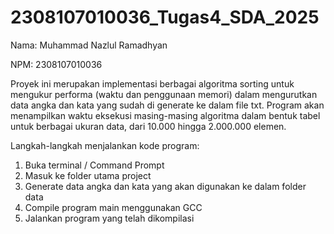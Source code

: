# 2308107010036_Tugas4_SDA_2025

Nama: Muhammad Nazlul Ramadhyan

NPM: 2308107010036

Proyek ini merupakan implementasi berbagai algoritma sorting untuk mengukur performa (waktu dan penggunaan memori) dalam mengurutkan data angka dan kata yang sudah di generate ke dalam file txt. 
Program akan menampilkan waktu eksekusi masing-masing algoritma dalam bentuk tabel untuk berbagai ukuran data, dari 10.000 hingga 2.000.000 elemen.

Langkah-langkah menjalankan kode program:
1. Buka terminal / Command Prompt
2. Masuk ke folder utama project
3. Generate data angka dan kata yang akan digunakan ke dalam folder data
4. Compile program main menggunakan GCC
5. Jalankan program yang telah dikompilasi
